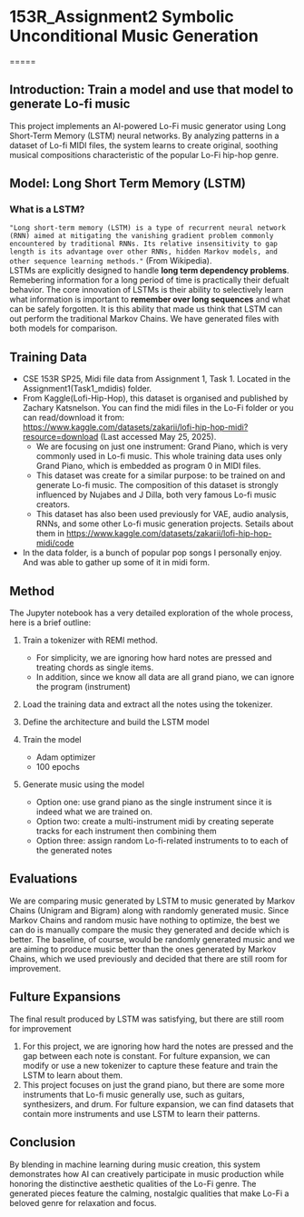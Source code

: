 # 153R_Assignment2 Symbolic Unconditional Music Generation
=====

## Introduction: Train a model and use that model to generate Lo-fi music 
This project implements an AI-powered Lo-Fi music generator using Long Short-Term Memory (LSTM) neural networks. By analyzing patterns in a dataset of Lo-fi MIDI files, the system learns to create original, soothing musical compositions characteristic of the popular Lo-Fi hip-hop genre.


## Model: Long Short Term Memory (LSTM)

### What is a LSTM? 
`"Long short-term memory (LSTM) is a type of recurrent neural network (RNN) aimed at mitigating the vanishing gradient problem commonly encountered by traditional RNNs. Its relative insensitivity to gap length is its advantage over other RNNs, hidden Markov models, and other sequence learning methods."` (From Wikipedia).  
LSTMs are explicitly designed to handle **long term dependency problems**. Remebering information for a long period of time is practically their defualt behavior. The core innovation of LSTMs is their ability to selectively learn what information is important to **remember over long sequences** and what can be safely forgotten. It is this ability that made us think that LSTM can out perform the traditional Markov Chains. We have generated files with both models for comparison.

## Training Data
- CSE 153R SP25, Midi file data from Assignment 1, Task 1. Located in the Assignment1(Task1_mdidis) folder.
- From Kaggle(Lofi-Hip-Hop), this dataset is organised and published by Zachary Katsnelson. You can find the midi files in the Lo-Fi folder or you can read/download it from: https://www.kaggle.com/datasets/zakarii/lofi-hip-hop-midi?resource=download (Last accessed May 25, 2025).
   - We are focusing on just one instrument: Grand Piano, which is very commonly used in Lo-fi music. This whole training data uses only Grand Piano, which is embedded as program 0 in MIDI files.
   - This dataset was create for a similar purpose: to be trained on and generate Lo-fi music. The composition of this dataset is strongly influenced by Nujabes and J Dilla, both very famous Lo-fi music creators.
   - This dataset has also been used previously for VAE, audio analysis, RNNs, and some other Lo-fi music generation projects. Setails about them in https://www.kaggle.com/datasets/zakarii/lofi-hip-hop-midi/code
- In the data folder, is a bunch of popular pop songs I personally enjoy. And was able to gather up some of it in midi form.

## Method

The Jupyter notebook has a very detailed exploration of the whole process, here is a brief outline:

1. Train a tokenizer with REMI method.
   - For simplicity, we are ignoring how hard notes are pressed and treating chords as single items.
   - In addition, since we know all data are all grand piano, we can ignore the program (instrument)

2. Load the training data and extract all the notes using the tokenizer.

3. Define the architecture and build the LSTM model

4. Train the model
    - Adam optimizer
    - 100 epochs

6. Generate music using the model
    - Option one: use grand piano as the single instrument since it is indeed what we are trained on.
    - Option two: create a multi-instrument midi by creating seperate tracks for each instrument then combining them
    - Option three: assign random Lo-fi-related instruments to to each of the generated notes

## Evaluations

We are comparing music generated by LSTM to music generated by Markov Chains (Unigram and Bigram) along with randomly generated music. Since Markov Chains and random music have nothing to optimize, the best we can do is manually compare the music they generated and decide which is better. The baseline, of course, would be randomly generated music and we are aiming to produce music better than the ones generated by Markov Chains, which we used previously and decided that there are still room for improvement.


## Fulture Expansions

The final result produced by LSTM was satisfying, but there are still room for improvement

1. For this project, we are ignoring how hard the notes are pressed and the gap between each note is constant. For fulture expansion, we can modify or use a new tokenizer to capture these feature and train the LSTM to learn about them.
2. This project focuses on just the grand piano, but there are some more instruments that Lo-fi music generally use, such as guitars, synthesizers, and drum. For fulture expansion, we can find datasets that contain more instruments and use LSTM to learn their patterns.


## Conclusion
By blending in machine learning during music creation, this system demonstrates how AI can creatively participate in music production while honoring the distinctive aesthetic qualities of the Lo-Fi genre. The generated pieces feature the calming, nostalgic qualities that make Lo-Fi a beloved genre for relaxation and focus.

